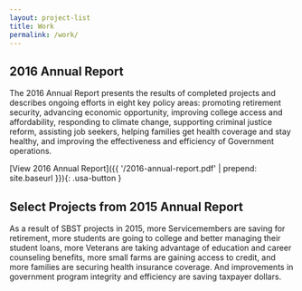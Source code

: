 ```yaml
---
layout: project-list
title: Work
permalink: /work/
---
```

## 2016 Annual Report

The 2016 Annual Report presents the results of completed projects and describes ongoing efforts in eight key policy areas: promoting retirement security, advancing economic opportunity, improving college access and affordability, responding to climate change, supporting criminal justice reform, assisting job seekers, helping families get health coverage and stay healthy, and improving the effectiveness and efficiency of Government operations. 

[View 2016 Annual Report]({{ '/2016-annual-report.pdf' | prepend: site.baseurl }}){: .usa-button }

## Select Projects from 2015 Annual Report

As a result of SBST projects in 2015, more Servicemembers are saving for retirement, more students are going to college and better managing their student loans, more Veterans are taking advantage of education and career counseling benefits, more small farms are gaining access to credit, and more families are securing health insurance coverage. And improvements in government program integrity and efficiency are saving taxpayer dollars.
